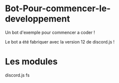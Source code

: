 # Bot-Pour-commencer-le-developpement

Un bot d'exemple pour commencer a coder ! 

Le bot a été fabriquer avec la version 12 de discord.js !


# Les modules

discord.js
fs

